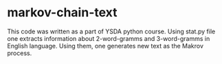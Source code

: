 # markov-chain-text
This code was written as a part of YSDA python course. Using stat.py file one extracts information about 2-word-gramms and 3-word-gramms in English language. Using them, one generates new text as the Makrov process.
